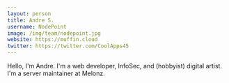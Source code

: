 ```yaml
---
layout: person
title: Andre S.
username: NodePoint
image: /img/team/nodepoint.jpg
website: https://muffin.cloud
twitter: https://twitter.com/CoolApps45
---
```


Hello, I'm Andre. I'm a web developer, InfoSec, and (hobbyist) digital artist. I'm a server maintainer at Melonz.

